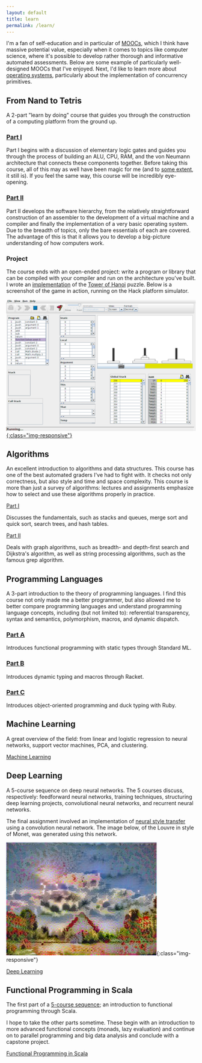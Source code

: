 ```yaml
---
layout: default
title: learn
permalink: /learn/
---
```


I'm a fan of self-education and in particular of [MOOCs](https://en.wikipedia.org/wiki/Massive_open_online_course), which I think have massive potential value, especially when it comes to topics like computer science, where it's possible to develop rather thorough and informative automated assessments. Below are some example of particularly well-designed MOOCs that I've enjoyed. Next, I'd like to learn more about [operating systems](https://www.ops-class.org/), particularly about the implementation of concurrency primitives.

## From Nand to Tetris

A 2-part "learn by doing" course that guides you through the construction of a computing platform from the ground up.

### [Part I](https://www.coursera.org/learn/build-a-computer)

Part I begins with a discussion of elementary logic gates and guides you through the process of building an ALU, CPU, RAM, and the von Neumann architecture that connects these components together. Before taking this course, all of this may as well have been magic for me (and to [some extent](https://en.wikipedia.org/wiki/Semiconductor), it still is). If you feel the same way, this course will be incredibly eye-opening.

### [Part II](https://www.coursera.org/learn/nand2tetris2)

Part II develops the software hierarchy, from the relatively straightforward construction
of an assembler to the development of a virtual machine and a compiler and finally the implementation of a very basic
operating system. Due to the breadth of topics, only the bare essentials of each are covered. The advantage of this is that it allows you to develop a big-picture understanding of how computers work.

### Project

The course ends with an open-ended project: write a program or library that can be compiled with your compiler and
run on the architecture you've built. I wrote an [implementation](https://github.com/bencwallace/toh) of the [Tower
of Hanoi](https://en.wikipedia.org/wiki/Tower_of_Hanoi) puzzle. Below is a screenshot of the game in action, running
on the Hack platform simulator.

[![](https://raw.githubusercontent.com/bencwallace/toh/master/images/toh2.png){:class="img-responsive"}](https://github.com/bencwallace/toh)

## Algorithms

An excellent introduction to algorithms and data structures. This course has one of the best automated graders I've had to fight with. It checks not only correctness, but also style and time and space complexity. This course is more than just a survey of algorithms: lectures and assignments emphasize how to select and use these algorithms properly in practice.

[Part I](https://www.coursera.org/learn/algorithms-part1) 

Discusses the fundamentals, such as stacks and queues, merge sort and quick sort, search trees, and hash tables.

[Part II](https://www.coursera.org/learn/algorithms-part2)

Deals with graph algorithms, such as breadth- and depth-first search and Dijkstra's algorithm, as well as
string processing algorithms, such as the famous grep algorithm.

## Programming Languages

A 3-part introduction to the theory of programming languages. I find this course not only made me a better programmer, but also allowed me to better compare programming languages and understand programming language concepts, including (but not limited to): referential transparency, syntax and semantics, polymorphism, macros, and dynamic dispatch.

### [Part A](https://www.coursera.org/learn/programming-languages)

Introduces functional programming with static types through Standard ML.

### [Part B](https://www.coursera.org/learn/programming-languages-part-b)

Introduces dynamic typing and macros through Racket.

### [Part C](https://www.coursera.org/learn/programming-languages-part-c)

Introduces object-oriented programming and duck typing with Ruby.

## Machine Learning

A great overview of the field: from linear and logistic regression to neural networks, support vector machines, PCA, and clustering.

[Machine Learning](https://www.coursera.org/learn/machine-learning)

## Deep Learning

A 5-course sequence on deep neural networks. The 5 courses discuss, respectively: feedforward neural networks, training techniques, structuring deep learning projects, convolutional neural networks, and recurrent neural networks.

The final assignment involved an implementation of [neural style transfer](https://en.wikipedia.org/wiki/Neural_Style_Transfer) using a convolution neural network. The image below, of the Louvre in style of Monet, was generated using this network.

![](/assets/nst.jpg){:class="img-responsive"}

[Deep Learning](https://www.coursera.org/specializations/deep-learning)

## Functional Programming in Scala

The first part of a [5-course sequence](https://www.coursera.org/specializations/scala); an introduction to functional programming through Scala.

I hope to take the other parts sometime. These begin with an introduction to more advanced functional concepts (monads, lazy evaluation) and continue on to parallel programming and big data analysis and conclude with a capstone project.

[Functional Programming in Scala](https://www.coursera.org/learn/progfun1)
